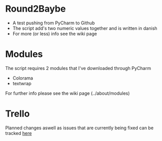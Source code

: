 # Round2Baybe
- A test pushing from PyCharm to Github
- The script add's two numeric values together and is written in danish
- For more (or less) info see the wiki page

# Modules
The script requires 2 modules that I've downloaded through PyCharm
- Colorama
- textwrap

For further info please see the wiki page (../about/modules)

# Trello
Planned changes aswell as issues that are currently being fixed can be tracked [here](https://trello.com/b/KzfqKFSZ/issues-suggestions)
